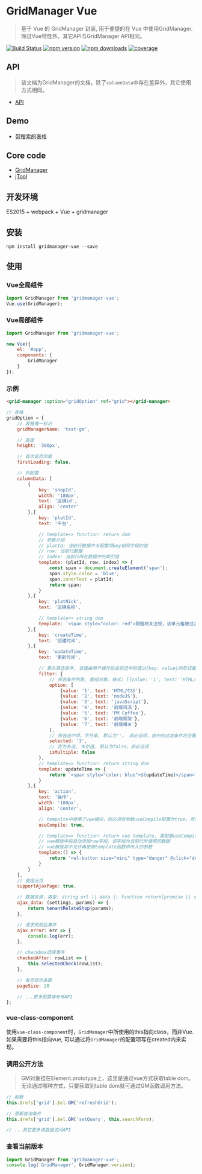 # GridManager Vue
> 基于 Vue 的 GridManager 封装, 用于便捷的在 Vue 中使用GridManager. 除过Vue特性外，其它API与GridManager API相同。

[![Build Status](https://travis-ci.org/baukh789/GridManager.svg?branch=master&style=flat-square)](https://travis-ci.org/baukh789/GridManager)
[![npm version](https://img.shields.io/npm/v/gridmanager-vue.svg?style=flat-square)](https://www.npmjs.com/package/gridmanager-vue)
[![npm downloads](https://img.shields.io/npm/dt/gridmanager-vue.svg?style=flat-square)](https://www.npmjs.com/package/gridmanager-vue)
[![coverage](https://img.shields.io/codecov/c/github/baukh789/GridManager.svg?style=flat-square)](https://codecov.io/gh/baukh789/GridManager)

## API
> 该文档为GridManager的文档，除了`columnData`中存在差异外，其它使用方式相同。
- [API](http://gridmanager.lovejavascript.com/api/index.html)


## Demo
- [带搜索的表格](https://jsfiddle.net/baukh/0q7Lj59y/19/)

## Core code
- [GridManager](https://github.com/baukh789/GridManager)
- [jTool](https://github.com/baukh789/jTool)

## 开发环境
ES2015 + webpack + Vue + gridmanager

## 安装
```
npm install gridmanager-vue --save
```

## 使用
### Vue全局组件
```javascript
import GridManager from 'gridmanager-vue';
Vue.use(GridManager);
```

### Vue局部组件
```javascript
import GridManager from 'gridmanager-vue';

new Vue({
    el: '#app',
    components: {
        GridManager
    }
});
```

### 示例
```html
<grid-manager :option="gridOption" ref="grid"></grid-manager>
```

```javascript
// 表格
gridOption = {
    // 表格唯一标识
    gridManagerName: 'test-gm',

    // 高度
    height: '300px',

    // 首次是否加载
    firstLoading: false,

    // 列配置
    columnData: [
        {
            key: 'shopId',
            width: '180px',
            text: '店铺id',
            align: 'center'
        },{
            key: 'platId',
            text: '平台',

            // template=> function: return dom
            // 参数介绍
            // platId: 当前行数据中与配置项key相同字段的值
            // row: 当前行数据
            // index: 当前行所在数据中的索引值
            template: (platId, row, index) => {
                const span = document.createElement('span');
                span.style.color = 'blue';
                span.innerText = platId;
                return span;
            }
        },{
            key: 'platNick',
            text: '店铺名称',

            // template=> string dom
            template: `<span style="color: red">跟据相关法规，该单元格被过滤</span>`
        },{
            key: 'createTime',
            text: '创建时间',
        },{
            key: 'updateTime',
            text: '更新时间',

            // 表头筛选条件, 该值由用户操作后会将选中的值以{key: value}的形式覆盖至query参数内。非必设项
            filter: {
                // 筛选条件列表, 数组对象。格式: [{value: '1', text: 'HTML/CSS'}],在使用filter时该参数为必设项。
                option: [
                    {value: '1', text: 'HTML/CSS'},
                    {value: '2', text: 'nodeJS'},
                    {value: '3', text: 'javaScript'},
                    {value: '4', text: '前端鸡汤'},
                    {value: '5', text: 'PM Coffee'},
                    {value: '6', text: '前端框架'},
                    {value: '7', text: '前端相关'}
                ],
                // 筛选选中项，字符串, 默认为''。 非必设项，选中的过滤条件将会覆盖query
                selected: '3',
                // 否为多选, 布尔值, 默认为false。非必设项
                isMultiple: false
            },
            // template=> function: return string dom
            template: updateTime => {
                return `<span style="color: blue">${updateTime}</span>`;
            }
        },{
            key: 'action',
            text: '操作',
            width: '100px',
            align: 'center',

            // tempalte中使用了vue模块，则必须将参数useCompile配置为true，否则vue模版将不会解析。
            useCompile: true,

            // template=> function: return vue template, 需配置useCompile=true
            // vue模版中将自动添加row字段，该字段为当前行所使用的数据
            // vue模版将不允许再使用template函数中传入的参数
            template:() => {
                return '<el-button size="mini" type="danger" @click="delRelation(row)">解除绑定</el-button>';
            }
        }
    ],
    // 使用分页
    supportAjaxPage: true,

    // 数据来源，类型: string url || data || function return[promise || string url || data]
    ajax_data: (settings, params) => {
        return tenantRelateShop(params);
    },

    // 请求失败后事件
    ajax_error: err => {
        console.log(err);
    },

    // checkbox选择事件
    checkedAfter: rowList => {
        this.selectedCheck(rowList);
    },

    // 每页显示条数
    pageSize: 20

    // ...更多配置请参考API
};
```

### vue-class-component
使用`vue-class-component`时，`GridManager`中所使用的this指向class，而非Vue.
如果需要将this指向vue, 可以通过将`GridManager`的配置项写在created内来实现。

### 调用公开方法
> GM对象挂在Element.prototype上，这里是通过vue方式获取table dom。无论通过哪种方式，只要获取到table dom就可通过GM函数调用方法。

```javascript
// 刷新
this.$refs['grid'].$el.GM('refreshGrid');

// 更新查询条件
this.$refs['grid'].$el.GM('setQuery', this.searchForm);

// ...其它更多请直接访问API
```

### 查看当前版本

```javascript
import GridManager from 'gridmanager-vue';
console.log('GridManager', GridManager.version);
```
